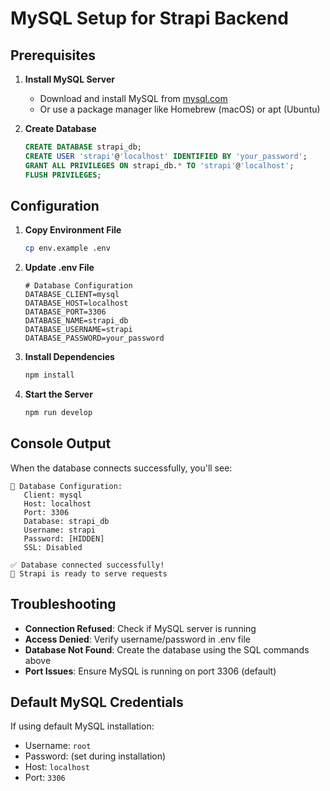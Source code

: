 # MySQL Setup for Strapi Backend

## Prerequisites

1. **Install MySQL Server**
   - Download and install MySQL from [mysql.com](https://dev.mysql.com/downloads/mysql/)
   - Or use a package manager like Homebrew (macOS) or apt (Ubuntu)

2. **Create Database**
   ```sql
   CREATE DATABASE strapi_db;
   CREATE USER 'strapi'@'localhost' IDENTIFIED BY 'your_password';
   GRANT ALL PRIVILEGES ON strapi_db.* TO 'strapi'@'localhost';
   FLUSH PRIVILEGES;
   ```

## Configuration

1. **Copy Environment File**
   ```bash
   cp env.example .env
   ```

2. **Update .env File**
   ```env
   # Database Configuration
   DATABASE_CLIENT=mysql
   DATABASE_HOST=localhost
   DATABASE_PORT=3306
   DATABASE_NAME=strapi_db
   DATABASE_USERNAME=strapi
   DATABASE_PASSWORD=your_password
   ```

3. **Install Dependencies**
   ```bash
   npm install
   ```

4. **Start the Server**
   ```bash
   npm run develop
   ```

## Console Output

When the database connects successfully, you'll see:
```
🔗 Database Configuration:
   Client: mysql
   Host: localhost
   Port: 3306
   Database: strapi_db
   Username: strapi
   Password: [HIDDEN]
   SSL: Disabled

✅ Database connected successfully!
🚀 Strapi is ready to serve requests
```

## Troubleshooting

- **Connection Refused**: Check if MySQL server is running
- **Access Denied**: Verify username/password in .env file
- **Database Not Found**: Create the database using the SQL commands above
- **Port Issues**: Ensure MySQL is running on port 3306 (default)

## Default MySQL Credentials

If using default MySQL installation:
- Username: `root`
- Password: (set during installation)
- Host: `localhost`
- Port: `3306`
